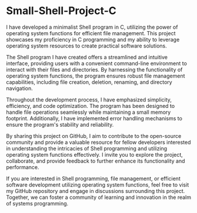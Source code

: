 # Small-Shell-Project-C
I have developed a minimalist Shell program in C, utilizing the power of operating system functions for efficient file management. This project showcases my proficiency in C programming and my ability to leverage operating system resources to create practical software solutions.

The Shell program I have created offers a streamlined and intuitive interface, providing users with a convenient command-line environment to interact with their files and directories. By harnessing the functionality of operating system functions, the program ensures robust file management capabilities, including file creation, deletion, renaming, and directory navigation.

Throughout the development process, I have emphasized simplicity, efficiency, and code optimization. The program has been designed to handle file operations seamlessly while maintaining a small memory footprint. Additionally, I have implemented error handling mechanisms to ensure the program's stability and reliability.

By sharing this project on GitHub, I aim to contribute to the open-source community and provide a valuable resource for fellow developers interested in understanding the intricacies of Shell programming and utilizing operating system functions effectively. I invite you to explore the project, collaborate, and provide feedback to further enhance its functionality and performance.

If you are interested in Shell programming, file management, or efficient software development utilizing operating system functions, feel free to visit my GitHub repository and engage in discussions surrounding this project. Together, we can foster a community of learning and innovation in the realm of systems programming.
